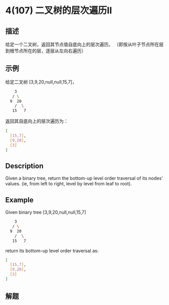 # 4(107) 二叉树的层次遍历Ⅱ
## 描述
给定一个二叉树，返回其节点值自底向上的层次遍历。 （即按从叶子节点所在层到根节点所在的层，逐层从左向右遍历）
## 示例
给定二叉树 [3,9,20,null,null,15,7]，
```bash
    3
   / \
  9  20
    /  \
   15   7
``` 
返回其自底向上的层次遍历为：
```bash
[
  [15,7],
  [9,20],
  [3]
]
```

## Description
Given a binary tree, return the bottom-up level order traversal of its nodes' values. (ie, from left to right, level by level from leaf to root).


## Example
Given binary tree [3,9,20,null,null,15,7]
```bash
    3
   / \
  9  20
    /  \
   15   7
```
return its bottom-up level order traversal as:
```bash
[
  [15,7],
  [9,20],
  [3]
]
```

## 解题
```bash

```